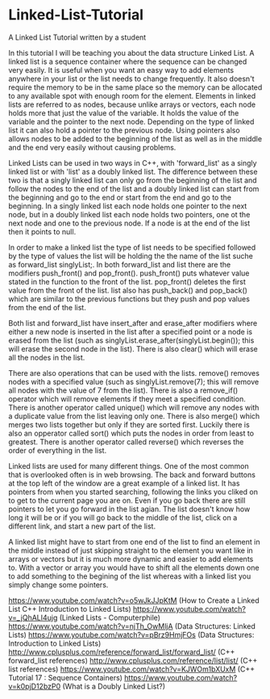 # Linked-List-Tutorial
A Linked List Tutorial written by a student

In this tutorial I will be teaching you about the data structure Linked List. A linked list is a sequence container where the sequence can be changed very easily. It is useful when you want an easy way to add elements anywhere in your list or the list needs to change frequently. It also doesn't require the memory to be in the same place so the memory can be allocated to any available spot with enough room for the element. Elements in linked lists are referred to as nodes, because unlike arrays or vectors, each node holds more that just the value of the variable. It holds the value of the variable and the pointer to the next node. Depending on the type of linked list it can also hold a pointer to the previous node. Using pointers also allows nodes to be added to the beginning of the list as well as in the middle and the end very easily without causing problems.

Linked Lists can be used in two ways in C++, with 'forward_list' as a singly linked list or with 'list' as a doubly linked list. The difference between these two is that a singly linked list can only go from the beginning of the list and follow the nodes to the end of the list and a doubly linked list can start from the beginning and go to the end or start from the end and go to the beginning. In a singly linked list each node holds one pointer to the next node, but in a doubly linked list each node holds two pointers, one ot the next node and one to the previous node. If a node is at the end of the list then it points to null.

In order to make a linked list the type of list needs to be specified followed by the type of values the list will be holding the the name of the list suche as forward_list<int> singlyList;. In both forward_list and list there are the modifiers push_front() and pop_front(). push_front() puts whatever value stated in the function to the front of the list. pop_front() deletes the first value from the front of the list. list also has push_back() and pop_back() which are similar to the previous functions but they push and pop values from the end of the list.
  
Both list and forward_list have insert_after and erase_after modifiers where either a new node is inserted in the list after a specified point or a node is erased from the list (such as singlyList.erase_after(singlyList.begin()); this will erase the second node in the list). There is also clear() which will erase all the nodes in the list.

There are also operations that can be used with the lists. remove() removes nodes with a specified value (such as singlyList.remove(7); this will remove all nodes with the value of 7 from the list). There is also a remove_if() operator which will remove elements if they meet a specified condition. There is another operator called unique() which will remove any nodes with a duplicate value from the list leaving only one. There is also merge() which merges two lists together but only if they are sorted first. Luckily there is also an opperator called sort() which puts the nodes in order from least to greatest. There is another operator called reverse() which reverses the order of everything in the list.

Linked lists are used for many different things. One of the most common that is overlooked often is in web browsing. The back and forward buttons at the top left of the window are a great example of a linked list. It has pointers from when you started searching, following the links you cliked on to get to the current page you are on. Even if you go back there are still pointers to let you go forward in the list agian. The list doesn't know how long it will be or if you will go back to the middle of the list, click on a different link, and start a new part of the list.

A linked list might have to start from one end of the list to find an element in the middle instead of just skipping straight to the element you want like in arrays or vectors but it is much more dynamic and easier to add elements to. With a vector or array you would have to shift all the elements down one to add something to the begining of the list whereas with a linked list you simply change some pointers.




https://www.youtube.com/watch?v=o5wJkJJpKtM (How to Create a Linked List C++ Introduction to Linked Lists)
https://www.youtube.com/watch?v=_jQhALI4ujg (Linked Lists - Computerphile)
https://www.youtube.com/watch?v=njTh_OwMljA (Data Structures: Linked Lists)
https://www.youtube.com/watch?v=pBrz9HmjFOs (Data Structures: Introduction to Linked Lists)
http://www.cplusplus.com/reference/forward_list/forward_list/ (C++ forward_list references)
http://www.cplusplus.com/reference/list/list/ (C++ list references)
https://www.youtube.com/watch?v=KJWOm1bXUxM (C++ Tutorial 17 : Sequence Containers)
https://www.youtube.com/watch?v=k0pjD12bzP0 (What is a Doubly Linked List?)
